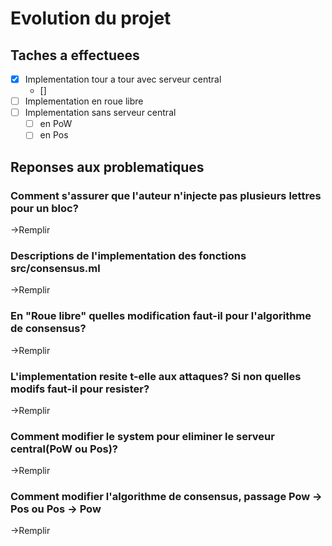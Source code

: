 # Evolution du projet

## Taches a effectuees
- [X] Implementation tour a tour avec serveur central
    - [] 
- [ ] Implementation en roue libre
- [ ] Implementation sans serveur central
    - [ ] en PoW
    - [ ] en Pos

## Reponses aux problematiques

### Comment s'assurer que l'auteur n'injecte pas plusieurs lettres pour un bloc?
->Remplir

### Descriptions de l'implementation des fonctions src/consensus.ml
->Remplir

### En "Roue libre" quelles modification faut-il pour l'algorithme de consensus?
->Remplir

### L'implementation resite t-elle aux attaques? Si non quelles modifs faut-il pour resister?
->Remplir

### Comment modifier le system pour eliminer le serveur central(PoW ou Pos)?
->Remplir

### Comment modifier l'algorithme de consensus, passage Pow -> Pos ou Pos -> Pow
->Remplir

### 